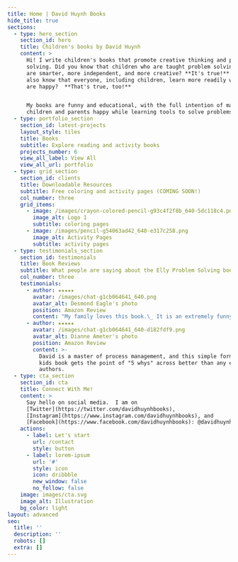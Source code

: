 ```yaml
---
title: Home | David Huynh Books
hide_title: true
sections:
  - type: hero_section
    section_id: hero
    title: Children's books by David Huynh
    content: >
      Hi! I write children's books that promote creative thinking and problem
      solving. Did you know that children who are taught problem solving skills
      are smarter, more independent, and more creative? **It's true!** Did you
      also know that everyone, including children, learn more readily when they
      are happy?  **That's true, too!**


      My books are funny and educational, with the full intention of making
      children and parents happy while learning tools to solve problems better.
  - type: portfolio_section
    section_id: latest-projects
    layout_style: tiles
    title: Books
    subtitle: Explore reading and activity books
    projects_number: 6
    view_all_label: View All
    view_all_url: portfolio
  - type: grid_section
    section_id: clients
    title: Downloadable Resources
    subtitle: Free coloring and activity pages (COMING SOON!)
    col_number: three
    grid_items:
      - image: /images/crayon-colored-pencil-g93c4f2f8b_640-5dc118c4.png
        image_alt: Logo 1
        subtitle: coloring pages
      - image: /images/pencil-g54063ad42_640-e317c258.png
        image_alt: Activity Pages
        subtitle: activity pages
  - type: testimonials_section
    section_id: testimonials
    title: Book Reviews
    subtitle: What people are saying about the Elly Problem Solving books
    col_number: three
    testimonials:
      - author: ★★★★★
        avatar: /images/chat-g1cb064641_640.png
        avatar_alt: Desmond Eagle's photo
        position: Amazon Review
        content: "My family loves this book.\_ It is an extremely funny and creative way for children to understand the importance of finding the root cause of a problem."
      - author: ★★★★★
        avatar: /images/chat-g1cb064641_640-d182fdf9.png
        avatar_alt: Dianne Ameter's photo
        position: Amazon Review
        content: >-
          David is a master of process management, and this simple format of a
          kids book gets the point of "5 whys" across better than any expert
          authors.
  - type: cta_section
    section_id: cta
    title: Connect With Me!
    content: >
      Say hello on social media.  I am on
      [Twitter](https://twitter.com/davidhuynhbooks),
      [Instagram](https://www.instagram.com/davidhuynhbooks), and
      [Facebook](https://www.facebook.com/davidhuynhbooks): @davidhuynhbooks.
    actions:
      - label: Let's start
        url: /contact
        style: button
      - label: lorem-ipsum
        url: '#'
        style: icon
        icon: dribbble
        new_window: false
        no_follow: false
    image: images/cta.svg
    image_alt: Illustration
    bg_color: light
layout: advanced
seo:
  title: ''
  description: ''
  robots: []
  extra: []
---
```

